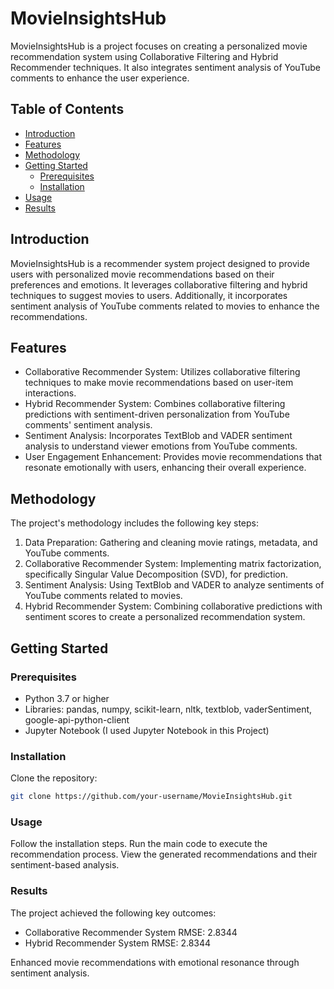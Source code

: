 # MovieInsightsHub

MovieInsightsHub is a project focuses on creating a personalized movie recommendation system using Collaborative Filtering and Hybrid Recommender techniques. It also integrates sentiment analysis of YouTube comments to enhance the user experience.

## Table of Contents

- [Introduction](#introduction)
- [Features](#features)
- [Methodology](#methodology)
- [Getting Started](#getting-started)
  - [Prerequisites](#prerequisites)
  - [Installation](#installation)
- [Usage](#usage)
- [Results](#results)

## Introduction

MovieInsightsHub is a recommender system project designed to provide users with personalized movie recommendations based on their preferences and emotions. It leverages collaborative filtering and hybrid techniques to suggest movies to users. Additionally, it incorporates sentiment analysis of YouTube comments related to movies to enhance the recommendations.

## Features

- Collaborative Recommender System: Utilizes collaborative filtering techniques to make movie recommendations based on user-item interactions.
- Hybrid Recommender System: Combines collaborative filtering predictions with sentiment-driven personalization from YouTube comments' sentiment analysis.
- Sentiment Analysis: Incorporates TextBlob and VADER sentiment analysis to understand viewer emotions from YouTube comments.
- User Engagement Enhancement: Provides movie recommendations that resonate emotionally with users, enhancing their overall experience.

## Methodology

The project's methodology includes the following key steps:

1. Data Preparation: Gathering and cleaning movie ratings, metadata, and YouTube comments.
2. Collaborative Recommender System: Implementing matrix factorization, specifically Singular Value Decomposition (SVD), for prediction.
3. Sentiment Analysis: Using TextBlob and VADER to analyze sentiments of YouTube comments related to movies.
4. Hybrid Recommender System: Combining collaborative predictions with sentiment scores to create a personalized recommendation system.

## Getting Started

### Prerequisites

- Python 3.7 or higher
- Libraries: pandas, numpy, scikit-learn, nltk, textblob, vaderSentiment, google-api-python-client
- Jupyter Notebook (I used Jupyter Notebook in this Project)

### Installation

Clone the repository:

   ```bash
   git clone https://github.com/your-username/MovieInsightsHub.git
   ```

### Usage
Follow the installation steps.
Run the main code to execute the recommendation process.
View the generated recommendations and their sentiment-based analysis.

### Results
The project achieved the following key outcomes:

- Collaborative Recommender System RMSE: 2.8344
- Hybrid Recommender System RMSE: 2.8344

Enhanced movie recommendations with emotional resonance through sentiment analysis.
